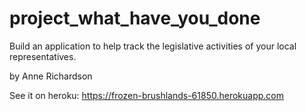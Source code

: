 # project_what_have_you_done
Build an application to help track the legislative activities of your local representatives.

by Anne Richardson

See it on heroku: https://frozen-brushlands-61850.herokuapp.com

